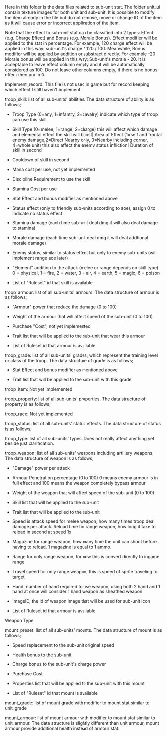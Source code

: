 Here in this folder is the data files related to sub-unit stat. The folder unit_ui contain texture images for both unit and sub-unit. It is possible to modify the item already in the file but do not remove, move or change ID of the item as it will cause error or incorrect application of the item. 

Note that the effect to sub-unit stat can be classified into 2 types: Effect (e.g. Charge Effect) and Bonus (e.g. Morale Bonus). Effect modifier will be applied to the stat in percentage. For example, 120 charge effect will be applied in this way: sub-unit's charge * 120 / 100. Meanwhile, Bonus modifier will be applied by addition or substract directly. For example -20 Morale bonus will be applied in this way: Sub-unit's morale - 20. It is acceptable to leave effect column empty and it will be automatically considered as 100. Do not leave other columns empty, if there is no bonus effect then put in 0.

Implement_record: This file is not used in game but for record keeping which effect I still haven't implement

troop_skill: list of all sub-units' abilities. The data structure of ability is as follows;

- Troop Type (0=any, 1=infantry, 2=cavalry) indicate which type of troop can use this skill

- Skill Type (0=melee, 1=range, 2=charge) this will affect which damage and elemental effect the skill will boost| Area of Effect (1=self and frontal enemy damage,2=Direct Nearby only, 3=Nearby including corner, 4=whole unit) this also affect the enemy status infliction| Duration of skill in second 

- Cooldown of skill in second 

- Mana cost per use, not yet implemented

- Discipline Requirement to use the skill 

- Stamina Cost per use

- Stat Effect and bonus modifier as mentioned above

- Status effect (only to friendly sub-units according to aoe), assign 0 to indicate no status effect

- Stamina damage (each time sub-unit deal dmg it will also deal damage to stamina) 

- Morale damage (each time sub-unit deal dmg it will deal addtional morale damage)

- Enemy status, similar to status effect but only to enemy sub-units (will implement range aoe later)

- "Element" addition to the attack (melee or range depends on skill type) 0 = physical, 1 = fire, 2 = water, 3 = air, 4 = earth, 5 = magic, 6 = poison 

- List of "Ruleset" id that skill is available

troop_armour: list of all sub-units' armours. The data structure of armour is as follows;

- "Armour" power that reduce the damage (0 to 100)

- Weight of the armour that will affect speed of the sub-unit (0 to 100)

- Purchase "Cost", not yet implemented

- Trait list that will be applied to the sub-unit that wear this armour

- List of Ruleset id that armour is available

troop_grade: list of all sub-units' grades, which represent the training level or class of the troop. The data structure of grade is as follows;

- Stat Effect and bonus modifier as mentioned above

- Trait list that will be applied to the sub-unit with this grade

troop_item: Not yet implemented 


troop_property: list of all sub-units' properties. The data structure of property is as follows;


troop_race: Not yet implemented


troop_status: list of all sub-units' status effects. The data structure of status is as follows;


troop_type: list of all sub-units' types. Does not really affect anything yet beside just clarification.


troop_weapon: list of all sub-units' weapons including artillery weapons. The data structure of weapon is as follows;

- "Damage" power per attack

- Armour Penetration percentage (0 to 100) 0 means enemy armour is in full effect and 100 means the weapon completely bypass armour 

- Weight of the weapon that will affect speed of the sub-unit (0 to 100)

- Skill list that will be applied to the sub-unit

- Trait list that will be applied to the sub-unit

- Speed is attack speed for melee weapon, how many times troop deal damage per attack. Reload time for range weapon, how long it take to reload in second at speed 1x

- Magazine for range weapon, how many time the unit can shoot before having to reload. 1 magazine is equal to 1 ammo.

- Range for only range weapon, for now this is convert directly to ingame range  

- Travel speed for only range weapon, this is speed of sprite traveling to target

- Hand, number of hand required to use weapon, using both 2 hand and 1 hand at once will consider 1 hand weapon as sheathed weapon

- ImageID, the id of weapon image that will be used for sub-unit icon

- List of Ruleset id that armour is available

Weapon Type 

mount_preset: list of all sub-units' mounts. The data structure of mount is as follows;

- Speed replacement to the sub-unit original speed

- Health bonus to the sub-unit

- Charge bonus to the sub-unit's charge power

- Purchase Cost

- Properties list that will be applied to the sub-unit with this mount

- List of "Ruleset" id that mount is available

mount_grade: list of mount grade with modifier to mount stat similar to unit_grade

mount_armour: list of mount armour with modifier to mount stat similar to unit_armour. The data structure is slightly different than unit armour, mount armour provide additional health instead of armour stat.
